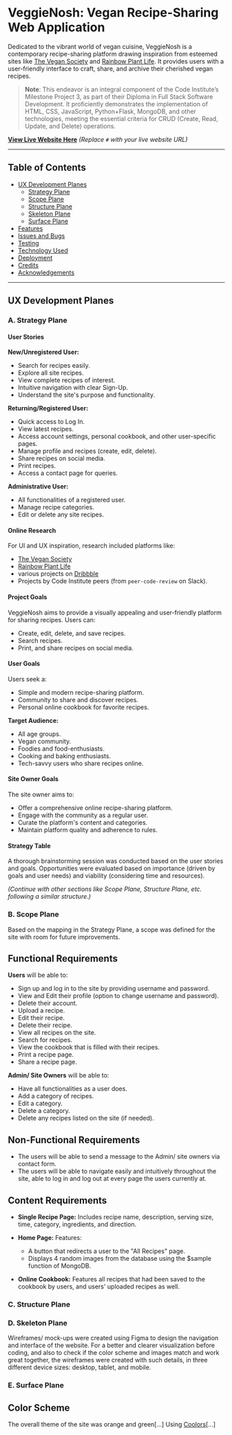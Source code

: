 # VeggieNosh: Vegan Recipe-Sharing Web Application

Dedicated to the vibrant world of vegan cuisine, VeggieNosh is a contemporary recipe-sharing platform drawing inspiration from esteemed sites like [The Vegan Society](https://www.vegansociety.com/) and [Rainbow Plant Life](https://rainbowplantlife.com/). It provides users with a user-friendly interface to craft, share, and archive their cherished vegan recipes.

> **Note**: This endeavor is an integral component of the Code Institute’s Milestone Project 3, as part of their Diploma in Full Stack Software Development. It proficiently demonstrates the implementation of HTML, CSS, JavaScript, Python+Flask, MongoDB, and other technologies, meeting the essential criteria for CRUD (Create, Read, Update, and Delete) operations.

**[View Live Website Here](#)** _(Replace `#` with your live website URL)_

---

## Table of Contents
- [UX Development Planes](#ux-development-planes)
  * [Strategy Plane](#strategy-plane)
  * [Scope Plane](#scope-plane)
  * [Structure Plane](#structure-plane)
  * [Skeleton Plane](#skeleton-plane)
  * [Surface Plane](#surface-plane)
- [Features](#features)
- [Issues and Bugs](#issues-and-bugs)
- [Testing](#testing)
- [Technology Used](#technology-used)
- [Deployment](#deployment)
- [Credits](#credits)
- [Acknowledgements](#acknowledgements)

---

## UX Development Planes

### A. Strategy Plane
#### User Stories

**New/Unregistered User:**
- Search for recipes easily.
- Explore all site recipes.
- View complete recipes of interest.
- Intuitive navigation with clear Sign-Up.
- Understand the site's purpose and functionality.

**Returning/Registered User:**
- Quick access to Log In.
- View latest recipes.
- Access account settings, personal cookbook, and other user-specific pages.
- Manage profile and recipes (create, edit, delete).
- Share recipes on social media.
- Print recipes.
- Access a contact page for queries.

**Administrative User:**
- All functionalities of a registered user.
- Manage recipe categories.
- Edit or delete any site recipes.

#### Online Research
For UI and UX inspiration, research included platforms like:
- [The Vegan Society](https://www.vegansociety.com/) 
- [Rainbow Plant Life](https://rainbowplantlife.com/)
- various projects on [Dribbble](https://dribbble.com/)
- Projects by Code Institute peers (from `peer-code-review` on Slack).

#### Project Goals
VeggieNosh aims to provide a visually appealing and user-friendly platform for sharing recipes. Users can:
- Create, edit, delete, and save recipes.
- Search recipes.
- Print, and share recipes on social media.

#### User Goals
Users seek a:
- Simple and modern recipe-sharing platform.
- Community to share and discover recipes.
- Personal online cookbook for favorite recipes.

**Target Audience:**
- All age groups.
- Vegan community.
- Foodies and food-enthusiasts.
- Cooking and baking enthusiasts.
- Tech-savvy users who share recipes online.

#### Site Owner Goals
The site owner aims to:
- Offer a comprehensive online recipe-sharing platform.
- Engage with the community as a regular user.
- Curate the platform's content and categories.
- Maintain platform quality and adherence to rules.

#### Strategy Table
A thorough brainstorming session was conducted based on the user stories and goals. Opportunities were evaluated based on importance (driven by goals and user needs) and viability (considering time and resources).

_(Continue with other sections like Scope Plane, Structure Plane, etc. following a similar structure.)_

### B. Scope Plane

Based on the mapping in the Strategy Plane, a scope was defined for the site with room for future improvements.

## Functional Requirements

**Users** will be able to:

- Sign up and log in to the site by providing username and password.
- View and Edit their profile (option to change username and password).
- Delete their account.
- Upload a recipe.
- Edit their recipe.
- Delete their recipe.
- View all recipes on the site.
- Search for recipes.
- View the cookbook that is filled with their recipes.
- Print a recipe page.
- Share a recipe page.

**Admin/ Site Owners** will be able to:

- Have all functionalities as a user does.
- Add a category of recipes.
- Edit a category.
- Delete a category.
- Delete any recipes listed on the site (if needed).

## Non-Functional Requirements

- The users will be able to send a message to the Admin/ site owners via contact form.
- The users will be able to navigate easily and intuitively throughout the site, able to log in and log out at every page the users currently at.

## Content Requirements

- **Single Recipe Page:** Includes recipe name, description, serving size, time, category, ingredients, and direction. 

- **Home Page:** Features:
  - A button that redirects a user to the "All Recipes" page.
  - Displays 4 random images from the database using the $sample function of MongoDB.

- **Online Cookbook:** Features all recipes that had been saved to the cookbook by users, and users' uploaded recipes as well.

### C. Structure Plane

### D. Skeleton Plane

Wireframes/ mock-ups were created using Figma to design the navigation and interface of the website. For a better and clearer visualization before coding, and also to check if the color scheme and images match and work great together, the wireframes were created with such details, in three different device sizes: desktop, tablet, and mobile.

### E. Surface Plane

## Color Scheme

The overall theme of the site was orange and green[...] Using [Coolors](https://coolors.co/)[...]



